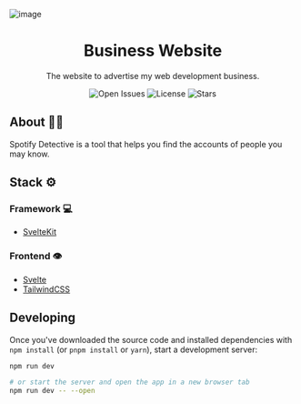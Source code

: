 ![image](https://user-images.githubusercontent.com/89240346/210189225-3179f537-e4bc-4031-ae00-a3a7d69392c1.png)
<h1 align="center">
  Business Website
</h1>
<!--<div align="center">
  <img src="https://user-images.githubusercontent.com/89240346/209046743-466eccb9-d3de-48ad-8a28-76f2e956e43b.png" width="200" height="200">
</div>-->
<p align="center">
  The website to advertise my web development business.
</p>
<p align="center">
  <img src="https://img.shields.io/github/issues/arthurmatthew/company" alt="Open Issues">
  <img src="https://img.shields.io/github/license/arthurmatthew/company" alt="License">
  <img src="https://img.shields.io/github/stars/arthurmatthew/company" alt="Stars">
</p>

## About 💁‍♂️

Spotify Detective is a tool that helps you find the accounts of people you may know.

## Stack ⚙
### Framework 💻
- [SvelteKit](https://kit.svelte.dev/)
### Frontend 👁
- [Svelte](https://svelte.dev/)
- [TailwindCSS](https://www.tailwindcss.com)

## Developing

Once you've downloaded the source code and installed dependencies with `npm install` (or `pnpm install` or `yarn`), start a development server:

```bash
npm run dev

# or start the server and open the app in a new browser tab
npm run dev -- --open
```
